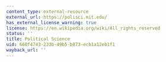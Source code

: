 ```yaml
---
content_type: external-resource
external_url: https://polisci.mit.edu/
has_external_license_warning: true
license: https://en.wikipedia.org/wiki/All_rights_reserved
status: ''
title: Political Science
uid: 660f4743-233b-49b5-b873-ecb1a12eb1f1
wayback_url: ''
---
```


